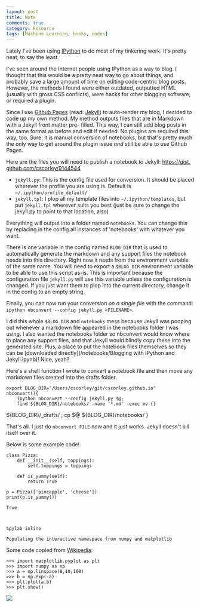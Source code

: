 ```yaml
---
layout: post
title: Note
comments: true
category: Resource
tags: [Machine Learning, books, codes]
---
```


Lately I've been using [IPython][] to do most of my tinkering work.
It's pretty neat, to say the least.

I've seen around the Internet people using IPython as a way to blog.
I thought that this would be a pretty neat way to go about things, and
probably save a large amount of time on editing code-centric blog posts.
However, the methods I found were either outdated,
outputted HTML (usually with gross CSS conflicts),
were hacks for other blogging software, or required a plugin.

Since I use [Github Pages][] (read: [Jekyll][]) to auto-render my blog, I
decided to
code up my own method.
My method outputs files that are in Markdown with a Jekyll front matter pre-
filled.
This way, I can still add blog posts in the same format as before and edit if
needed.
No plugins are required this way, too. Sure, it is manual conversion of
notebooks, but
that's pretty much the only way to get around the plugin issue *and* still be
able to use Github Pages.

[IPython]: http://ipython.org/
[Github Pages]: http://pages.github.com/
[Jekyll]: http://jekyllrb.com/

Here are the files you will need to publish a notebook to Jekyll: [https://gist.
github.com/cscorley/9144544](https://gist.github.com/cscorley/9144544)

* `jekyll.py`: This is the config file used for conversion. It should be placed
wherever the profile you are using is. Default is `~/.ipython/profile_default/`
* `jekyll.tpl`: I plop all my template files into `~/.ipython/templates`, but
put `jekyll.tpl` wherever suits you best (just be sure to change the jekyll.py
to point to that location, also)

Everything will output into a folder named `notebooks`.
You can change this by replacing in the config all instances of 'notebooks' with
whatever you want.

There is one variable in the config named `BLOG_DIR`
that is used to automatically generate the markdown
and any support files the notebook needs into this directory.
Right now it reads from the environment variable of the same name.
You will need to export a `$BLOG_DIR` environment variable to be able to use
this script as-is.
This is important because the configuration file `jekyll.py` will use this
variable unless the configuration is changed.
If you just want them to plop into the current directory, change it in the
config to an empty string.

Finally, you can now run your conversion *on a single file* with the command:
`ipython nbconvert --config jekyll.py <FILENAME>`.

I did this whole `$BLOG_DIR` and `notebooks` mess because Jekyll was pooping out
whenever a markdown file appeared in the notebooks folder I was using. I also
wanted the notebooks folder so nbconvert would know where to place any support
files, and that Jekyll would blindly copy these into the generated site. Plus, a
place to put the notebook files themselves so they can be [downloaded
directly](/notebooks/Blogging with IPython and Jekyll.ipynb)! Nice, yeah?

Here's a shell function I wrote to convert a notebook file and then move any
markdown files created into the drafts folder.

    export BLOG_DIR="/Users/cscorley/git/cscorley.github.io"
    nbconvert(){
        ipython nbconvert --config jekyll.py $@;
        find ${BLOG_DIR}/notebooks/ -name '*.md' -exec mv {}
${BLOG_DIR}/_drafts/ \;
        cp $@ ${BLOG_DIR}/notebooks/
    }

That's all. I just do `nbconvert FILE` now and it just works. Jekyll doesn't
kill itself over it.

Below is some example code!


    class Pizza:
        def __init__(self, toppings):
            self.toppings = toppings
            
        def is_yummy(self):
            return True
    
    p = Pizza(['pineapple', 'cheese'])
    print(p.is_yummy())

    True
    


    %pylab inline

    Populating the interactive namespace from numpy and matplotlib
    

Some code copied from [Wikipedia](https://en.wikipedia.org/wiki/Matplotlib):


    >>> import matplotlib.pyplot as plt
    >>> import numpy as np
    >>> a = np.linspace(0,10,100)
    >>> b = np.exp(-a)
    >>> plt.plot(a,b)
    >>> plt.show()


![](https://github.com/chrispher/chrispher.github.com/tree/master/images/op_we_are_brothers.png.png)

